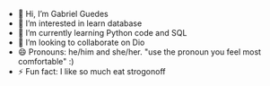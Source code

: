 - 👋 Hi, I’m Gabriel Guedes 
- 👀 I’m interested in learn database
- 🌱 I’m currently learning Python code and SQL
- 💞️ I’m looking to collaborate on Dio
- 😄 Pronouns: he/him and she/her. "use the pronoun you feel most comfortable" :)
- ⚡ Fun fact: I like so much eat strogonoff

<!---
GabrielG2006/GabrielG2006 is a ✨ special ✨ repository because its `README.md` (this file) appears on your GitHub profile.
You can click the Preview link to take a look at your changes.
--->
